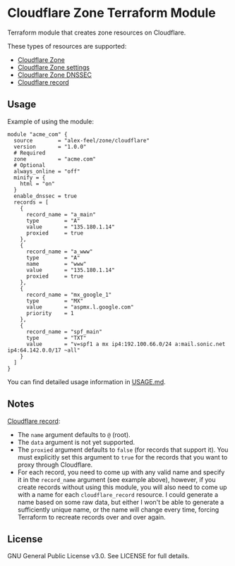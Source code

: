 # Cloudflare Zone Terraform Module

Terraform module that creates zone resources on Cloudflare.

These types of resources are supported:

* [Cloudflare Zone](https://registry.terraform.io/providers/cloudflare/cloudflare/latest/docs/resources/zone)
* [Cloudflare Zone settings](https://registry.terraform.io/providers/cloudflare/cloudflare/latest/docs/resources/zone_settings_override)
* [Cloudflare Zone DNSSEC](https://registry.terraform.io/providers/cloudflare/cloudflare/latest/docs/resources/zone_dnssec)
* [Cloudflare record](https://registry.terraform.io/providers/cloudflare/cloudflare/latest/docs/resources/record)

## Usage

Example of using the module:

```hcl
module "acme_com" {
  source        = "alex-feel/zone/cloudflare"
  version       = "1.0.0"
  # Required
  zone          = "acme.com"
  # Optional
  always_online = "off"
  minify = {
    html = "on"
  }
  enable_dnssec = true
  records = [
    {
      record_name = "a_main"
      type        = "A"
      value       = "135.180.1.14"
      proxied     = true
    },
    {
      record_name = "a_www"
      type        = "A"
      name        = "www"
      value       = "135.180.1.14"
      proxied     = true
    },
    {
      record_name = "mx_google_1"
      type        = "MX"
      value       = "aspmx.l.google.com"
      priority    = 1
    },
    {
      record_name = "spf_main"
      type        = "TXT"
      value       = "v=spf1 a mx ip4:192.100.66.0/24 a:mail.sonic.net ip4:64.142.0.0/17 ~all"
    }
  ]
}
```

You can find detailed usage information in [USAGE.md](./USAGE.md).

## Notes

[Cloudflare record](https://registry.terraform.io/providers/cloudflare/cloudflare/latest/docs/resources/record):

* The `name` argument defaults to `@` (root).
* The `data` argument is not yet supported.
* The `proxied` argument defaults to `false` (for records that support it). You must explicitly set this argument to `true` for the records that you want to proxy through Cloudflare.
* For each record, you need to come up with any valid name and specify it in the `record_name` argument (see example above), however, if you create records without using this module, you will also need to come up with a name for each `cloudflare_record` resource. I could generate a name based on some raw data, but either I won't be able to generate a sufficiently unique name, or the name will change every time, forcing Terraform to recreate records over and over again.

## License

GNU General Public License v3.0. See LICENSE for full details.